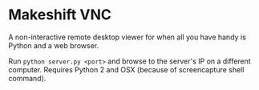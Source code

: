 # Makeshift VNC

A non-interactive remote desktop viewer for when all you have handy is Python and a web browser.

Run `python server.py <port>` and browse to the server's IP on a different computer. Requires Python 2 and OSX (because of screencapture shell command).
